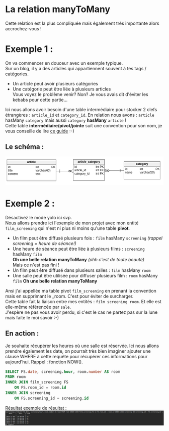 # La relation manyToMany
Cette relation est la plus compliquée mais également très importante alors accrochez-vous ! <br />

# Exemple 1 :
On va commencer en douceur avec un exemple typique. <br />
Sur un blog, il y a des articles qui appartiennent souvent à tes tags / catégories. <br />
- Un article peut avoir plusieurs catégories
- Une catégorie peut être liée à plusieurs articles <br />
Vous voyez le problème venir? Non? Je vous avais dit d'éviter les kebabs pour cette partie... <br />

Ici nous allons avoir besoin d'une table intermédiaire pour stocker 2 clefs étrangères : `article_id` et `category_id`.
En relation nous avons : `article` hasMany `category` mais aussi `category` **hasMany** `article` ! <br />
Cette table **intermédiaire/pivot/jointe** suit une convention pour son nom, je vous conseille de lire [ce guide](./normalizations.md) :-)

## Le schéma :
![relationship](./img/article-category.png) <br />

# Exemple 2 :
Désactivez le mode yolo ici svp. <br />
Nous allons prendre ici l'exemple de mon projet avec mon entité `film_screening` qui n'est ni plus ni moins qu'une table **pivot**. <br />
- Un film peut être diffusé plusieurs fois : `film` hasMany `screening` *(rappel screening = heure de séance!)*
- Une heure de séance peut être liée à plusieurs films : `screening` hasMany `film` <br />
**Oh une belle relation manyToMany** *(ohh c'est de toute beauté)* <br />
Mais ce n'est pas fini !
- Un film peut être diffusé dans plusieurs salles : `film` hasMany `room`
- Une salle peut être utilisée pour diffuser plusieurs film : `room` hasMany `film`
**Oh une belle relation manyToMany** <br />

Ansi j'ai appellée ma table pivot `film_screening` en prenant la convention mais en supprimant le _room. C'est pour éviter de surcharger.
<br />
Cette table fait la liaison entre mes entités : `film screening room`. Et elle est elle-même référencée par `sale`. <br />
J'espère ne pas vous avoir perdu, si c'est le cas ne partez pas sur la lune mais faite le moi savoir :-)

## En action :
Je souhaite récupérer les heures où une salle est réservée. Ici nous allons prendre également les date, on pourrait très bien imaginer ajouter une clause WHERE à cette requête pour récupérer ces informations pour aujourd'hui. Rappel : fonction NOW(). <br />
```SQL 
SELECT FS.date, screening.hour, room.number AS room
FROM room
INNER JOIN film_screening FS
	ON FS.room_id = room.id
INNER JOIN screening
	ON FS.screening_id = screening.id
```
Résultat exemple de résultat : <br />
![query](./img/manyToManyReq.png) <br />